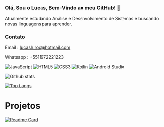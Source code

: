 ### Olá, Sou o Lucas, Bem-Vindo ao meu GitHub! 👋

Atualmente estudando Análise e Desenvolvimento de Sistemas e buscando novas linguagens para aprender.

### Contato

Email : lucash.roc@hotmail.com

Whatsapp : +5511972221223

![JavaScript](https://img.shields.io/badge/javascript-%23323330.svg?style=for-the-badge&logo=javascript&logoColor=%23F7DF1E)
![HTML5](https://img.shields.io/badge/html5-%23E34F26.svg?style=for-the-badge&logo=html5&logoColor=white)
![CSS3](https://img.shields.io/badge/css3-%231572B6.svg?style=for-the-badge&logo=css3&logoColor=white)
![Kotlin](https://img.shields.io/badge/kotlin-%230095D5.svg?style=for-the-badge&logo=kotlin&logoColor=white)
![Android Studio](https://img.shields.io/badge/Android%20Studio-3DDC84.svg?style=for-the-badge&logo=android-studio&logoColor=white)

![Github stats](https://github-readme-stats.vercel.app/api?username=LucasHRocha&theme=highcontrast&show_icons=true&count_private=true)

[![Top Langs](https://github-readme-stats.vercel.app/api/top-langs/?username=LucasHRocha&layout=compact&theme=dark&langs_count=10)](https://github.com/anuraghazra/github-readme-stats)

# Projetos

[![Readme Card](https://github-readme-stats.vercel.app/api/pin/?username=LucasHRocha&repo=calculadora_kotlin)](https://github.com/anuraghazra/github-readme-stats)
